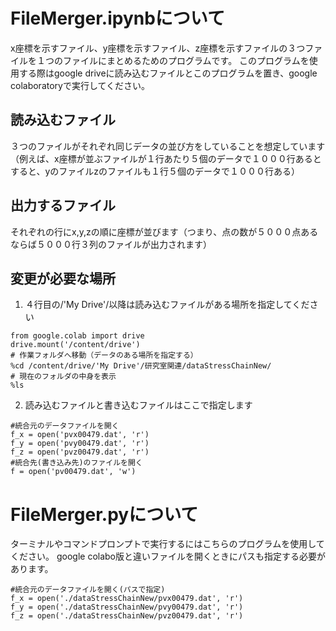 # FileMerger.ipynbについて

x座標を示すファイル、y座標を示すファイル、z座標を示すファイルの３つファイルを１つのファイルにまとめるためのプログラムです。
このプログラムを使用する際はgoogle driveに読み込むファイルとこのプログラムを置き、google colaboratoryで実行してください。

## 読み込むファイル

３つのファイルがそれぞれ同じデータの並び方をしていることを想定しています（例えば、x座標が並ぶファイルが１行あたり５個のデータで１０００行あるとすると、yのファイルzのファイルも１行５個のデータで１０００行ある）

## 出力するファイル

それぞれの行にx,y,zの順に座標が並びます（つまり、点の数が５０００点あるならば５０００行３列のファイルが出力されます）

## 変更が必要な場所

1.  ４行目の/'My Drive'/以降は読み込むファイルがある場所を指定してください
```
from google.colab import drive
drive.mount('/content/drive')
# 作業フォルダへ移動（データのある場所を指定する）
%cd /content/drive/'My Drive'/研究室関連/dataStressChainNew/
# 現在のフォルダの中身を表示
%ls
```
2.  読み込むファイルと書き込むファイルはここで指定します
```
#統合元のデータファイルを開く
f_x = open('pvx00479.dat', 'r')
f_y = open('pvy00479.dat', 'r')
f_z = open('pvz00479.dat', 'r')
#統合先(書き込み先)のファイルを開く
f = open('pv00479.dat', 'w')
```
# FileMerger.pyについて

ターミナルやコマンドプロンプトで実行するにはこちらのプログラムを使用してください。
google colabo版と違いファイルを開くときにパスも指定する必要があります。
```
#統合元のデータファイルを開く(パスで指定)
f_x = open('./dataStressChainNew/pvx00479.dat', 'r')
f_y = open('./dataStressChainNew/pvy00479.dat', 'r')
f_z = open('./dataStressChainNew/pvz00479.dat', 'r')
```